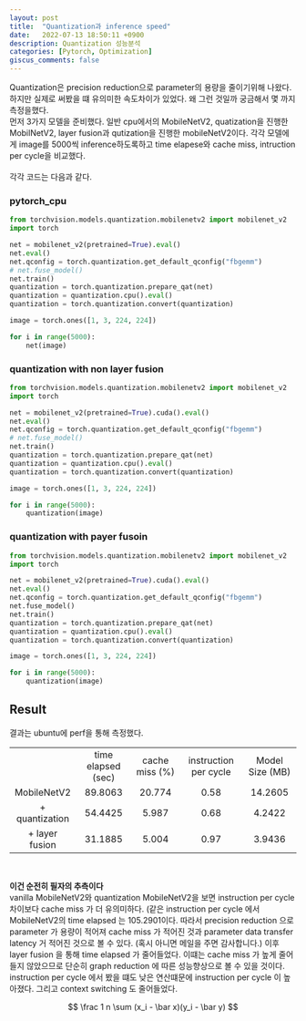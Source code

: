 ```yaml
---
layout: post
title:  "Quantization과 inference speed"
date:   2022-07-13 18:50:11 +0900
description: Quantization 성능분석
categories: [Pytorch, Optimization]
giscus_comments: false
---
```

Quantization은 precision reduction으로 parameter의 용량을 줄이기위해 나왔다.
하지만 실제로 써봤을 떄 유의미한 속도차이가 있었다. 왜 그런 것일까 궁금해서 몇 까지 측정을했다.  
먼저 3가지 모델을 준비했다. 일반 cpu에서의 MobileNetV2, quatization을 진행한 MobilNetV2, layer fusion과 qutization을 진행한 mobileNetV2이다.
각각 모델에게 image를 5000씩 inference하도록하고 time elapese와 cache miss, intruction per cycle을 비교했다.  
<br>
각각 코드는 다음과 같다.

### pytorch_cpu
```python
from torchvision.models.quantization.mobilenetv2 import mobilenet_v2
import torch

net = mobilenet_v2(pretrained=True).eval()
net.eval()
net.qconfig = torch.quantization.get_default_qconfig("fbgemm")
# net.fuse_model()
net.train()
quantization = torch.quantization.prepare_qat(net)
quantization = quantization.cpu().eval()
quantization = torch.quantization.convert(quantization)

image = torch.ones([1, 3, 224, 224])

for i in range(5000):
    net(image)

```

### quantization with non layer fusion
```python
from torchvision.models.quantization.mobilenetv2 import mobilenet_v2
import torch

net = mobilenet_v2(pretrained=True).cuda().eval()
net.eval()
net.qconfig = torch.quantization.get_default_qconfig("fbgemm")
# net.fuse_model()
net.train()
quantization = torch.quantization.prepare_qat(net)
quantization = quantization.cpu().eval()
quantization = torch.quantization.convert(quantization)

image = torch.ones([1, 3, 224, 224])

for i in range(5000):
    quantization(image)

```

### quantization with payer fusoin
```python
from torchvision.models.quantization.mobilenetv2 import mobilenet_v2
import torch

net = mobilenet_v2(pretrained=True).cuda().eval()
net.eval()
net.qconfig = torch.quantization.get_default_qconfig("fbgemm")
net.fuse_model()
net.train()
quantization = torch.quantization.prepare_qat(net)
quantization = quantization.cpu().eval()
quantization = torch.quantization.convert(quantization)

image = torch.ones([1, 3, 224, 224])

for i in range(5000):
    quantization(image)
```

## Result
결과는 ubuntu에 perf을 통해 측정했다.

<table align="center">
    <tr align="center">
        <td></td>
        <td>time elapsed (sec)</td>
        <td>cache miss (%)</td>
        <td>instruction per cycle</td>
        <td>Model Size (MB)</td>
    </tr>
    <tr align="center">
        <td>MobileNetV2</td>
        <td>89.8063</td>
        <td>20.774</td>
        <td>0.58</td>
        <td>14.2605</td>
    </tr>
    <tr align="center">
        <td>+ quantization</td>
        <td>54.4425</td>
        <td>5.987</td>
        <td>0.68</td>
        <td>4.2422</td>
    </tr>
    <tr align="center">
        <td>+ layer fusion</td>
        <td>31.1885</td>
        <td>5.004</td>
        <td>0.97</td>
        <td>3.9436</td>
    </tr>
</table>
<br>

**이건 순전히 필자의 추측이다**  
vanilla MobileNetV2와 quantization MobileNetV2을 보면 instruction per cycle 차이보다 cache miss 가 더 유의미하다. (같은 instruction per cycle 에서 MobileNetV2의 time elapsed 는 105.2901이다.
따라서 precision reduction 으로 parameter 가 용량이 적어져 cache miss 가 적어진 것과 parameter data transfer latency 거 적어진 것으로 볼 수 있다. (혹시 아니면 메일을 주면 감사합니다.)
이후 layer fusion 을 통해 time elapsed 가 줄어들었다. 이떄는 cache miss 가 높게 줄어들지 않았으므로 단순히 graph reduction 에 따른 성능향상으로 볼 수 있을 것이다.
instruction per cycle 에서 봤을 떄도 낮은 연산떄문에 instruction per cycle 이 높아졌다. 그리고 context switching 도 줄어들었다.

<center>
$$ \frac 1 n \sum (x_i - \bar x)(y_i - \bar y) $$  
</center>